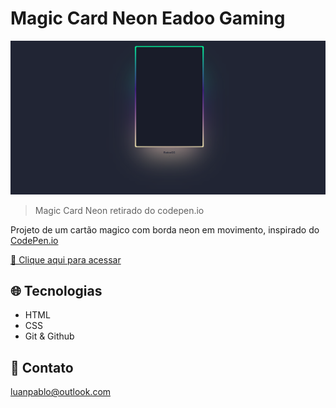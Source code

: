 # Magic Card Neon Eadoo Gaming

![preview](./.github/preview.png)

>Magic Card Neon retirado do codepen.io

Projeto de um cartão magico com borda neon em movimento, inspirado do [CodePen.io](https://codepen.io/gayane-gasparyan/pen/jOmaBQK)

[🔗 Clique aqui para acessar](https://eadoo-card.vercel.app/)

## 🌐 Tecnologias 

- HTML
- CSS
- Git & Github

## 📱 Contato

luanpablo@outlook.com
